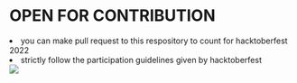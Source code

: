 # OPEN FOR CONTRIBUTION 

<li> you can make pull request to this respository to count for hacktoberfest 2022</li>
<li> strictly follow the participation guidelines given by hacktoberfest</li>


<img src="https://user-images.githubusercontent.com/87039911/193393264-da41b449-0f4a-4793-b3c1-bf4f32a7bff3.png">
